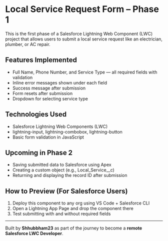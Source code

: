 # Local Service Request Form – Phase 1

This is the first phase of a Salesforce Lightning Web Component (LWC) project that allows users to submit a local service request like an electrician, plumber, or AC repair.

## Features Implemented

- Full Name, Phone Number, and Service Type — all required fields with validation
- Inline error messages shown under each field
- Success message after submission
- Form resets after submission
- Dropdown for selecting service type

## Technologies Used

- Salesforce Lightning Web Components (LWC)
- lightning-input, lightning-combobox, lightning-button
- Basic form validation in JavaScript

## Upcoming in Phase 2

- Saving submitted data to Salesforce using Apex
- Creating a custom object (e.g., Local_Service__c)
- Returning and displaying the record ID after submission

## How to Preview (For Salesforce Users)

1. Deploy this component to any org using VS Code + Salesforce CLI
2. Open a Lightning App Page and drop the component there
3. Test submitting with and without required fields

---
Built by **Shhubbham23** as part of the journey to become a **remote Salesforce LWC Developer**.
